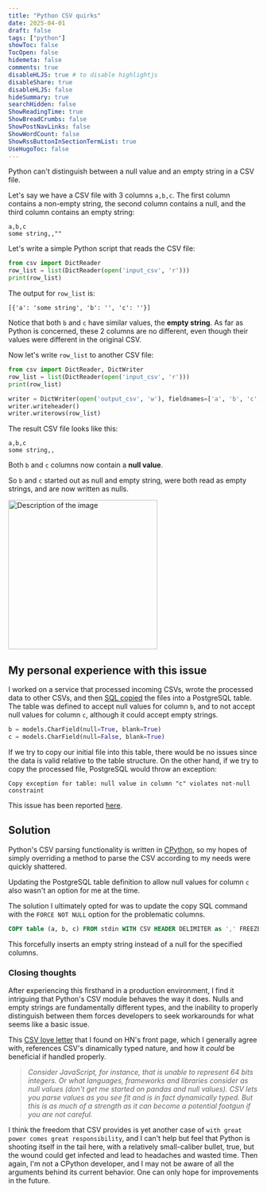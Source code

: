 ```yaml
---
title: "Python CSV quirks"
date: 2025-04-01
draft: false
tags: ["python"]
showToc: false
TocOpen: false
hidemeta: false
comments: true
disableHLJS: true # to disable highlightjs
disableShare: true
disableHLJS: false
hideSummary: true
searchHidden: false
ShowReadingTime: true
ShowBreadCrumbs: false
ShowPostNavLinks: false
ShowWordCount: false
ShowRssButtonInSectionTermList: true
UseHugoToc: false
---
```


Python can't distinguish between a null value and an empty string in a CSV file.

Let's say we have a CSV file with 3 columns `a,b,c`. The first column contains a non-empty string, the second column contains a null, and the third column contains an empty string:

```
a,b,c
some string,,""
```

Let's write a simple Python script that reads the CSV file:

```python
from csv import DictReader
row_list = list(DictReader(open('input_csv', 'r')))
print(row_list)
```

The output for `row_list` is:

`[{'a': 'some string', 'b': '', 'c': ''}]`

Notice that both `b` and `c` have similar values, the **empty string**. As far as Python is concerned, these 2 columns are no different, even though their values were different in the original CSV.

Now let's write `row_list` to another CSV file:

```python
from csv import DictReader, DictWriter
row_list = list(DictReader(open('input_csv', 'r')))
print(row_list)

writer = DictWriter(open('output_csv', 'w'), fieldnames=['a', 'b', 'c', ])
writer.writeheader()
writer.writerows(row_list)
```

The result CSV file looks like this:

```
a,b,c
some string,,
```

Both `b` and `c` columns now contain a **null value**.

So `b` and `c` started out as null and empty string, were both read as empty strings, and are now written as nulls.

<img src="/img/confused.png" alt="Description of the image" width="300" height="300">

## My personal experience with this issue

I worked on a service that processed incoming CSVs, wrote the processed data to other CSVs, and then [SQL copied](https://www.postgresql.org/docs/17/sql-copy.html) the files into a PostgreSQL table. The table was defined to accept null values for column `b`, and to not accept null values for column `c`, although it could accept empty strings.

```python
b = models.CharField(null=True, blank=True)
c = models.CharField(null=False, blank=True)
```

If we try to copy our initial file into this table, there would be no issues since the data is valid relative to the table structure. On the other hand, if we try to copy the processed file, PostgreSQL would throw an exception:

```
Copy exception for table: null value in column "c" violates not-null constraint
```

This issue has been reported [here](https://bugs.python.org/msg396621).

## Solution

Python's CSV parsing functionality is written in [CPython](https://github.com/python/cpython/blob/f4c03484da59049eb62a9bf7777b963e2267d187/Modules/_csv.c), so my hopes of simply overriding a method to parse the CSV according to my needs were quickly shattered.

Updating the PostgreSQL table definition to allow null values for column `c` also wasn't an option for me at the time.

The solution I ultimately opted for was to update the copy SQL command with the `FORCE NOT NULL` option for the problematic columns.

```sql
COPY table (a, b, c) FROM stdin WITH CSV HEADER DELIMITER as ',' FREEZE FORCE NOT NULL c;
```

This forcefully inserts an empty string instead of a null for the specified columns.

### Closing thoughts

After experiencing this firsthand in a production environment, I find it intriguing that Python's CSV module behaves the way it does. Nulls and empty strings are fundamentally different types, and the inability to properly distinguish between them forces developers to seek workarounds for what seems like a basic issue.

This [CSV love letter](https://github.com/medialab/xan/blob/master/docs/LOVE_LETTER.md) that I found on HN's front page, which I generally agree with, references CSV's dinamically typed nature, and how it *could* be beneficial if handled properly.

> *Consider JavaScript, for instance, that is unable to represent 64 bits integers. Or what languages, frameworks and libraries consider as null values (don't get me started on pandas and null values). CSV lets you parse values as you see fit and is in fact dynamically typed. But this is as much of a strength as it can become a potential footgun if you are not careful.*

I think the freedom that CSV provides is yet another case of `with great power comes great responsibility`, and I can't help but feel that Python is shooting itself in the tail here, with a relatively small-caliber bullet, true, but the wound could get infected and lead to headaches and wasted time. Then again, I'm not a CPython developer, and I may not be aware of all the arguments behind its current behavior. One can only hope for improvements in the future.
